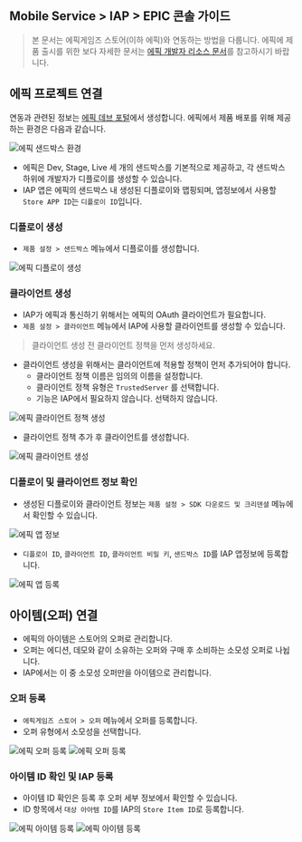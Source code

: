 ## Mobile Service > IAP > EPIC 콘솔 가이드

> 본 문서는 에픽게임즈 스토어(이하 에픽)와 연동하는 방법을 다룹니다.
> 에픽에 제품 출시를 위한 보다 자세한 문서는 [에픽 개발자 리소스 문서](https://dev.epicgames.com/docs/ko)를 참고하시기 바랍니다.

## 에픽 프로젝트 연결
연동과 관련된 정보는 [에픽 데브 포털](https://dev.epicgames.com/)에서 생성합니다.
에픽에서 제품 배포를 위해 제공하는 환경은 다음과 같습니다.

![에픽 샌드박스 환경](https://kr1-api-object-storage.nhncloudservice.com/v1/AUTH_2acdfabf4efe4efc8a04c00b348110c9/cdn_origin/prod_iap/console_epic/epic_console_sandbox_01_kor.png)

* 에픽은 Dev, Stage, Live 세 개의 샌드박스를 기본적으로 제공하고, 각 샌드박스 하위에 개발자가 디플로이를 생성할 수 있습니다.
* IAP 앱은 에픽의 샌드박스 내 생성된 디플로이와 맵핑되며, 앱정보에서 사용할 `Store APP ID`는 `디플로이 ID`입니다.

### 디플로이 생성
* `제품 설정 > 샌드박스` 메뉴에서 디플로이를 생성합니다.

![에픽 디플로이 생성](https://kr1-api-object-storage.nhncloudservice.com/v1/AUTH_2acdfabf4efe4efc8a04c00b348110c9/cdn_origin/prod_iap/console_epic/epic_console_sandbox_02_kor.png)

### 클라이언트 생성
* IAP가 에픽과 통신하기 위해서는 에픽의 OAuth 클라이언트가 필요합니다.
* `제품 설정 > 클라이언트` 메뉴에서 IAP에 사용할 클라이언트를 생성할 수 있습니다.
> 클라이언트 생성 전 클라이언트 정책을 먼저 생성하세요.

* 클라이언트 생성을 위해서는 클라이언트에 적용할 정책이 먼저 추가되어야 합니다.
  * 클라이언트 정책 이름은 임의의 이름을 설정합니다.
  * 클라이언트 정책 유형은 `TrustedServer` 를 선택합니다.
  * 기능은 IAP에서 필요하지 않습니다. 선택하지 않습니다.

![에픽 클라이언트 정책 생성](https://kr1-api-object-storage.nhncloudservice.com/v1/AUTH_2acdfabf4efe4efc8a04c00b348110c9/cdn_origin/prod_iap/console_epic/epic_console_app_01_kor.png)

* 클라이언트 정책 추가 후 클라이언트를 생성합니다.

![에픽 클라이언트 생성](https://kr1-api-object-storage.nhncloudservice.com/v1/AUTH_2acdfabf4efe4efc8a04c00b348110c9/cdn_origin/prod_iap/console_epic/epic_console_app_02_kor.png)

### 디플로이 및 클라이언트 정보 확인
* 생성된 디플로이와 클라이언트 정보는 `제품 설정 > SDK 다운로드 및 크리덴셜` 메뉴에서 확인할 수 있습니다.

![에픽 앱 정보](https://kr1-api-object-storage.nhncloudservice.com/v1/AUTH_2acdfabf4efe4efc8a04c00b348110c9/cdn_origin/prod_iap/console_epic/epic_console_app_03_kor.png)

* `디플로이 ID`, `클라이언트 ID`, `클라이언트 비밀 키`, `샌드박스 ID`를 IAP 앱정보에 등록합니다.

![에픽 앱 등록](https://kr1-api-object-storage.nhncloudservice.com/v1/AUTH_2acdfabf4efe4efc8a04c00b348110c9/cdn_origin/prod_iap/console_epic/epic_console_app_04_kor.png)


## 아이템(오퍼) 연결
* 에픽의 아이템은 스토어의 오퍼로 관리합니다.
* 오퍼는 에디션, 데모와 같이 소유하는 오퍼와 구매 후 소비하는 소모성 오퍼로 나뉩니다.
* IAP에서는 이 중 소모성 오퍼만을 아이템으로 관리합니다.

### 오퍼 등록
* `에픽게임즈 스토어 > 오퍼` 메뉴에서 오퍼를 등록합니다.
* 오퍼 유형에서 소모성을 선택합니다.

![에픽 오퍼 등록](https://kr1-api-object-storage.nhncloudservice.com/v1/AUTH_2acdfabf4efe4efc8a04c00b348110c9/cdn_origin/prod_iap/console_epic/epic_console_item_01_kor.png)
![에픽 오퍼 등록](https://kr1-api-object-storage.nhncloudservice.com/v1/AUTH_2acdfabf4efe4efc8a04c00b348110c9/cdn_origin/prod_iap/console_epic/epic_console_item_02_kor.png)

### 아이템 ID 확인 및 IAP 등록
* 아이템 ID 확인은 등록 후 오퍼 세부 정보에서 확인할 수 있습니다.
* ID 항목에서 `대상 아아템 ID`를 IAP의 `Store Item ID`로 등록합니다.

![에픽 아이템 등록](https://kr1-api-object-storage.nhncloudservice.com/v1/AUTH_2acdfabf4efe4efc8a04c00b348110c9/cdn_origin/prod_iap/console_epic/epic_console_item_03_kor.png)
![에픽 아이템 등록](https://kr1-api-object-storage.nhncloudservice.com/v1/AUTH_2acdfabf4efe4efc8a04c00b348110c9/cdn_origin/prod_iap/console_epic/epic_console_item_04_kor.png)
